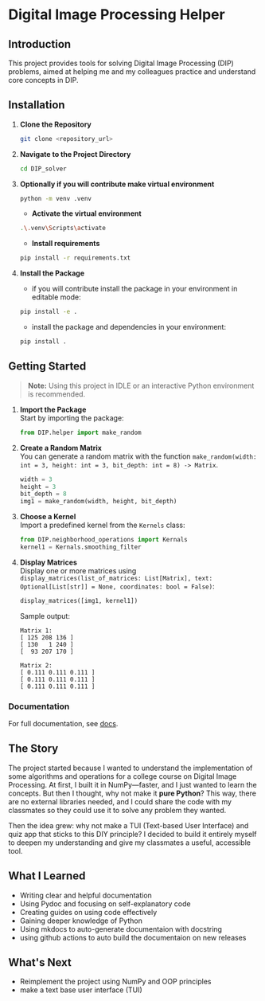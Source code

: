 # Digital Image Processing Helper

## Introduction

This project provides tools for solving Digital Image Processing (DIP) problems, aimed at helping me and my colleagues practice and understand core concepts in DIP.

## Installation

1. **Clone the Repository**  
   ```bash
   git clone <repository_url>
   ```

2. **Navigate to the Project Directory**  
   ```bash
   cd DIP_solver
   ```
3. **Optionally if you will contribute make virtual environment**
   ```bash
   python -m venv .venv
   ```
   - **Activate the virtual environment**
   ```bash
   .\.venv\Scripts\activate
   ```

   - **Install requirements**
   ```bash
   pip install -r requirements.txt
   ```

4. **Install the Package**
   - if you will contribute install the package in your environment in editable mode:
   ```bash
   pip install -e .
   ```

   - install the package and dependencies in your environment:
   ```bash
   pip install .
   ```

## Getting Started

> **Note:** Using this project in IDLE or an interactive Python environment is recommended.

1. **Import the Package**  
   Start by importing the package:
   ```python
   from DIP.helper import make_random
   ```

2. **Create a Random Matrix**  
   You can generate a random matrix with the function `make_random(width: int = 3, height: int = 3, bit_depth: int = 8) -> Matrix`.
   ```python
   width = 3
   height = 3
   bit_depth = 8
   img1 = make_random(width, height, bit_depth)
   ```

3. **Choose a Kernel**  
   Import a predefined kernel from the `Kernels` class:
   ```python
   from DIP.neighborhood_operations import Kernals
   kernel1 = Kernals.smoothing_filter
   ```

4. **Display Matrices**  
   Display one or more matrices using `display_matrices(list_of_matrices: List[Matrix], text: Optional[List[str]] = None, coordinates: bool = False)`:
   ```python
   display_matrices([img1, kernel1])
   ```
   Sample output:
   ```
   Matrix 1:
   [ 125 208 136 ]
   [ 130   1 240 ]
   [  93 207 170 ]

   Matrix 2:
   [ 0.111 0.111 0.111 ]
   [ 0.111 0.111 0.111 ]
   [ 0.111 0.111 0.111 ]
   ```

### Documentation
For full documentation, see [docs](https://abdo-eid.github.io/DIP_solver/site/).

## The Story

The project started because I wanted to understand the implementation of some algorithms and operations for a college course on Digital Image Processing. At first, I built it in NumPy—faster, and I just wanted to learn the concepts. But then I thought, why not make it **pure Python**? This way, there are no external libraries needed, and I could share the code with my classmates so they could use it to solve any problem they wanted.

Then the idea grew: why not make a TUI (Text-based User Interface) and quiz app that sticks to this DIY principle? I decided to build it entirely myself to deepen my understanding and give my classmates a useful, accessible tool.

## What I Learned

- Writing clear and helpful documentation
- Using Pydoc and focusing on self-explanatory code
- Creating guides on using code effectively
- Gaining deeper knowledge of Python
- Using mkdocs to auto-generate documentaion with docstring
- using github actions to auto build the documentaion on new releases

## What's Next

- Reimplement the project using NumPy and OOP principles
- make a text base user interface (TUI)
